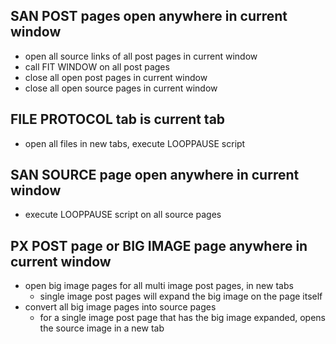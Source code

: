 ## SAN POST pages open anywhere in current window
- open all source links of all post pages in current window
- call FIT WINDOW on all post pages
- close all open post pages in current window
- close all open source pages in current window

## FILE PROTOCOL tab is current tab
- open all files in new tabs, execute LOOPPAUSE script

## SAN SOURCE page open anywhere in current window
- execute LOOPPAUSE script on all source pages

## PX POST page or BIG IMAGE page anywhere in current window
- open big image pages for all multi image post pages, in new tabs
    - single image post pages will expand the big image on the page itself
- convert all big image pages into source pages
    - for a single image post page that has the big image expanded, opens the source image in a new tab